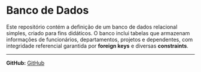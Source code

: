 # Banco de Dados

Este repositório contém a definição de um banco de dados relacional simples, criado para fins didáticos. O banco inclui tabelas que armazenam informações de funcionários, departamentos, projetos e dependentes, com integridade referencial garantida por **foreign keys** e diversas **constraints**.

---

**GitHub:**  [GitHub](https://github.com/Loxzfusion)